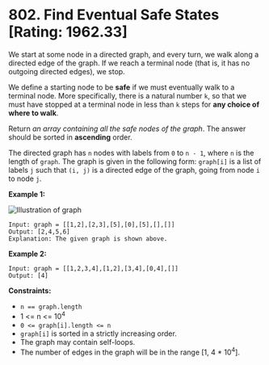# 802. Find Eventual Safe States [Rating: 1962.33]

We start at some node in a directed graph, and every turn, we walk along a directed edge of the graph. If we reach a terminal node (that is, it has no outgoing directed edges), we stop.

We define a starting node to be **safe** if we must eventually walk to a terminal node. More specifically, there is a natural number `k`, so that we must have stopped at a terminal node in less than `k` steps for **any choice of where to walk**.

Return *an array containing all the safe nodes of the graph*. The answer should be sorted in **ascending** order.

The directed graph has `n` nodes with labels from `0` to `n - 1`, where `n` is the length of `graph`. The graph is given in the following form: `graph[i]` is a list of labels `j` such that `(i, j)` is a directed edge of the graph, going from node `i` to node `j`.

 

**Example 1:**

![Illustration of graph](https://s3-lc-upload.s3.amazonaws.com/uploads/2018/03/17/picture1.png)

```
Input: graph = [[1,2],[2,3],[5],[0],[5],[],[]]
Output: [2,4,5,6]
Explanation: The given graph is shown above.
```

**Example 2:**

```
Input: graph = [[1,2,3,4],[1,2],[3,4],[0,4],[]]
Output: [4]
```

 

**Constraints:**

- `n == graph.length`
- 1 <= n <= 10<sup>4</sup>
- `0 <= graph[i].length <= n`
- `graph[i]` is sorted in a strictly increasing order.
- The graph may contain self-loops.
- The number of edges in the graph will be in the range [1, 4 * 10<sup>4</sup>].